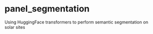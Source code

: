 # panel_segmentation
Using HuggingFace transformers to perform semantic segmentation on solar sites
